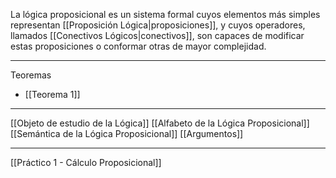 La lógica proposicional es un sistema formal cuyos elementos más simples representan [[Proposición Lógica|proposiciones]], y cuyos operadores, llamados [[Conectivos Lógicos|conectivos]], son capaces de modificar estas proposiciones o conformar otras de mayor complejidad.
***
Teoremas
- [[Teorema 1]]
***
[[Objeto de estudio de la Lógica]]
[[Alfabeto de la Lógica Proposicional]]
[[Semántica de la Lógica Proposicional]]
[[Argumentos]] 
***
[[Práctico 1 - Cálculo Proposicional]] 